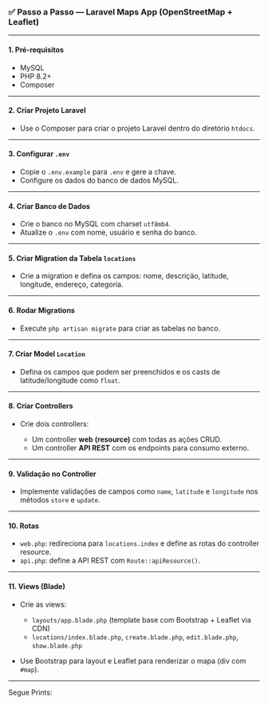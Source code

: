 
### ✅ **Passo a Passo — Laravel Maps App (OpenStreetMap + Leaflet)**

---

#### **1. Pré-requisitos**

* MySQL
* PHP 8.2+
* Composer

---

#### **2. Criar Projeto Laravel**

* Use o Composer para criar o projeto Laravel dentro do diretório `htdocs`.

---

#### **3. Configurar `.env`**

* Copie o `.env.example` para `.env` e gere a chave.
* Configure os dados do banco de dados MySQL.

---

#### **4. Criar Banco de Dados**

* Crie o banco no MySQL com charset `utf8mb4`.
* Atualize o `.env` com nome, usuário e senha do banco.

---

#### **5. Criar Migration da Tabela `locations`**

* Crie a migration e defina os campos: nome, descrição, latitude, longitude, endereço, categoria.

---

#### **6. Rodar Migrations**

* Execute `php artisan migrate` para criar as tabelas no banco.

---

#### **7. Criar Model `Location`**

* Defina os campos que podem ser preenchidos e os casts de latitude/longitude como `float`.

---

#### **8. Criar Controllers**

* Crie dois controllers:

  * Um controller **web (resource)** com todas as ações CRUD.
  * Um controller **API REST** com os endpoints para consumo externo.

---

#### **9. Validação no Controller**

* Implemente validações de campos como `name`, `latitude` e `longitude` nos métodos `store` e `update`.

---

#### **10. Rotas**

* `web.php`: redireciona para `locations.index` e define as rotas do controller resource.
* `api.php`: define a API REST com `Route::apiResource()`.

---

#### **11. Views (Blade)**

* Crie as views:

  * `layouts/app.blade.php` (template base com Bootstrap + Leaflet via CDN)
  * `locations/index.blade.php`, `create.blade.php`, `edit.blade.php`, `show.blade.php`

* Use Bootstrap para layout e Leaflet para renderizar o mapa (div com `#map`).

---

Segue Prints:


